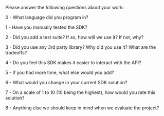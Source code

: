 Please answer the following questions about your work:

0 - What language did you program in?

1 - Have you manually tested the SDK?

2 - Did you add a test suite? If so, how will we use it? If not, why?

3 - Did you use any 3rd party library? Why did you use it? What are the tradeoffs?

4 - Do you feel this SDK makes it easier to interact with the API?

5 - If you had more time, what else would you add?

6 - What would you change in your current SDK solution?

7 - On a scale of 1 to 10 (10 being the highest), how would you rate this solution?

8 - Anything else we should keep in mind when we evaluate the project?